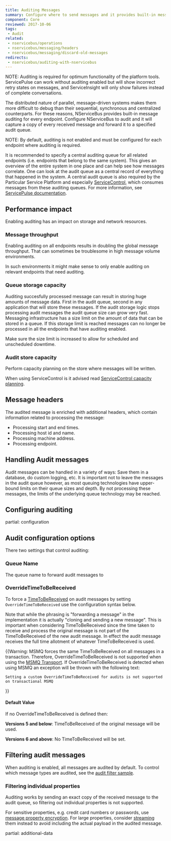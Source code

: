 ```yaml
---
title: Auditing Messages
summary: Configure where to send messages and it provides built-in message auditing for every endpoint.
component: Core
reviewed: 2017-10-06
tags:
 - Audit
related:
 - nservicebus/operations
 - nservicebus/messaging/headers
 - nservicebus/messaging/discard-old-messages
redirects:
 - nservicebus/auditing-with-nservicebus
---
```


NOTE: Auditing is required for optimum functionality of the platform tools. ServicePulse can work without auditing enabled but will show incorrect retry states on messages, and ServiceInsight will only show failures instead of complete conversations.

The distributed nature of parallel, message-driven systems makes them more difficult to debug than their sequential, synchronous and centralized counterparts. For these reasons, NServiceBus provides built-in message auditing for every endpoint. Configure NServiceBus to audit and it will capture a copy of every received message and forward it to a specified audit queue.

NOTE: By default, auditing is not enabled and must be configured for each endpoint where auditing is required.

It is recommended to specify a central auditing queue for all related endpoints (i.e. endpoints that belong to the same system). This gives an overview of the entire system in one place and can help see how messages correlate. One can look at the audit queue as a central record of everything that happened in the system. A central audit queue is also required by the Particular Service Platform and especially [ServiceControl](/servicecontrol), which consumes messages from these auditing queues. For more information, see [ServicePulse documentation](/servicepulse/).

## Performance impact

Enabling auditing has an impact on storage and network resources.

### Message throughput

Enabling auditing on all endpoints results in doubling the global message throughput. That can sometimes be troublesome in high message volume environments.

In such environments it might make sense to only enable auditing on relevant endpoints that need auditing.

### Queue storage capacity

Auditing succesfully processed message can result in storing huge amounts of message data. First in the audit queue, second in any application that will store these messages. If the audit storage logic stops processing audit messages the audit queue size can grow very fast. Messaging infrastructure has a size limit on the amount of data that can be stored in a queue. If this storage limit is reached messages can no longer be processed in all the endpoints that have auditing enabled.

Make sure the size limit is increased to allow for scheduled and unscheduled downtime.

### Audit store capacity

Perform capacity planning on the store where messages will be written.

When using ServiceControl is it advised read [ServiceControl capacity planning](/servicecontrol/capacity-and-planning.md).


## Message headers

The audited message is enriched with additional headers, which contain information related to processing the message:

 * Processing start and end times.
 * Processing host id and name.
 * Processing machine address.
 * Processing endpoint.


## Handling Audit messages

Audit messages can be handled in a variety of ways: Save them in a database, do custom logging, etc. It is important not to leave the messages in the audit queue however, as most queuing technologies have upper-bound limits on their queue sizes and depth. By not processing these messages, the limits of the underlying queue technology may be reached.


## Configuring auditing

partial: configuration


## Audit configuration options

There two settings that control auditing:


### Queue Name

The queue name to forward audit messages to


### OverrideTimeToBeReceived

To force a [TimeToBeReceived](/nservicebus/messaging/discard-old-messages.md) on audit messages by setting `OverrideTimeToBeReceived` use the configuration syntax below.

Note that while the phrasing is "forwarding a message" in the implementation it is actually "cloning and sending a new message". This is important when considering TimeToBeReceived since the time taken to receive and process the original message is not part of the TimeToBeReceived of the new audit message. In effect the audit message receives the full time allotment of whatever TimeToBeReceived is used.

{{Warning: MSMQ forces the same TimeToBeReceived on all messages in a transaction. Therefore, OverrideTimeToBeReceived is not supported when using the [MSMQ Transport](/transports/msmq/). If OverrideTimeToBeReceived is detected when using MSMQ an exception will be thrown with the following text:

```
Setting a custom OverrideTimeToBeReceived for audits is not supported on transactional MSMQ
```
}}


#### Default Value

If no OverrideTimeToBeReceived is defined then:

**Versions 5 and below**: TimeToBeReceived of the original message will be used.

**Versions 6 and above**: No TimeToBeReceived will be set.


## Filtering audit messages

When auditing is enabled, all messages are audited by default. To control which message types are audited, see the [audit filter sample](/samples/pipeline/audit-filtering/).

### Filtering individual properties

Auditing works by sending an exact copy of the received message to the audit queue, so filtering out individual properties is not supported.

For sensitive properties, e.g. credit card numbers or passwords, use [message property encryption](/nservicebus/security/property-encryption.md). For large properties, consider [streaming](/samples/pipeline/stream-properties/) them instead to avoid including the actual payload in the audited message.


partial: additional-data
